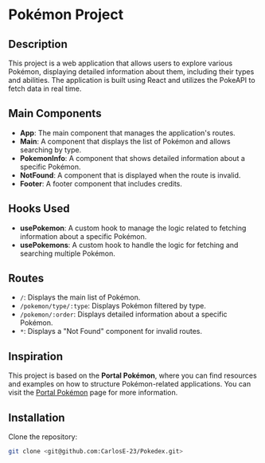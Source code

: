 # Pokémon Project

## Description

This project is a web application that allows users to explore various Pokémon, displaying detailed information about them, including their types and abilities. The application is built using React and utilizes the PokeAPI to fetch data in real time.

## Main Components

- **App**: The main component that manages the application's routes.
- **Main**: A component that displays the list of Pokémon and allows searching by type.
- **PokemonInfo**: A component that shows detailed information about a specific Pokémon.
- **NotFound**: A component that is displayed when the route is invalid.
- **Footer**: A footer component that includes credits.

## Hooks Used

- **usePokemon**: A custom hook to manage the logic related to fetching information about a specific Pokémon.
- **usePokemons**: A custom hook to handle the logic for fetching and searching multiple Pokémon.

## Routes

- `/`: Displays the main list of Pokémon.
- `/pokemon/type/:type`: Displays Pokémon filtered by type.
- `/pokemon/:order`: Displays detailed information about a specific Pokémon.
- `*`: Displays a "Not Found" component for invalid routes.

## Inspiration

This project is based on the **Portal Pokémon**, where you can find resources and examples on how to structure Pokémon-related applications. You can visit the [Portal Pokémon](https://sg.portal-pokemon.com/play/pokedex) page for more information.

## Installation

Clone the repository:

```bash
git clone <git@github.com:CarlosE-23/Pokedex.git>
```
